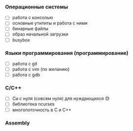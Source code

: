 ### Операционные системы
- [ ] работа с консолью 
- [ ] основные утилиты и работа с ними
- [ ] бинарные файлы  
- [ ] образ начальной загрузки 
- [ ] busybox 

### Языки программирования (программирование)
- [ ] работа с git 
- [ ] работа с vim (по желанию)  
- [ ] работа с gdb  

### C/C++
- [ ] Си с нуля (совсем нуля) для нуждающихся :sweat:   
- [ ] библиотека ncurses
- [ ] многопоточность в C и C++  

### Assembly 
